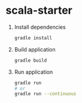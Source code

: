 # scala-starter

1. Install dependencies

   ```bash
   gradle install
   ```

2. Build application

   ```bash
   gradle build
   ```

3. Run application

   ```bash
   gradle run
   # or
   gradle run --continuous
   ```
